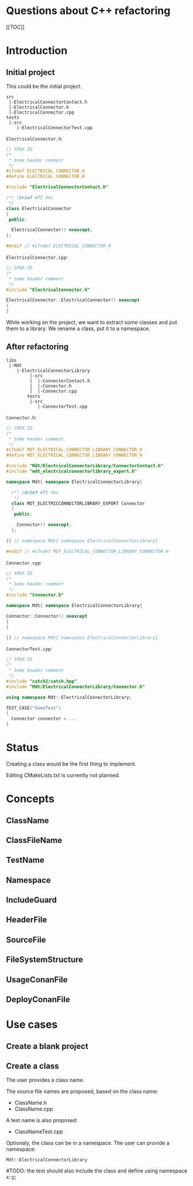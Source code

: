# Questions about C++ refactoring

[[_TOC_]]

# Introduction

## Initial project

This could be the initial project.

```
src
 |-ElectricalConnectorContact.h
 |-ElectricalConnector.h
 |-ElectricalConnector.cpp
tests
 |-src
    |-ElectricalConnectorTest.cpp
```

`ElectricalConnector.h`:
```CPP
// SPDX-ID
/*
 * Some header comment
 */
#ifndef ELECTRICAL_CONNECTOR_H
#define ELECTRICAL_CONNECTOR_H

#include "ElectricalConnectorContact.h"

/*! \brief API doc
 */
class ElectricalConnector
{
 public:

  ElectricalConnector() noexcept;
};

#endif // #ifndef ELECTRICAL_CONNECTOR_H
```

`ElectricalConnector.cpp`:
```CPP
// SPDX-ID
/*
 * Some header comment
 */
#include "ElectricalConnector.h"

ElectricalConnector::ElectricalConnector() noexcept
{
}
```

While working on the project, we want to extract some classes and put them to a library.
We rename a class, put it to a namespace.

## After refactoring



```
libs
 |-Mdt
    |-ElectricalConnectorLibrary
         |-src
         |  |-ConnectorContact.h
         |  |-Connector.h
         |  |-Connector.cpp
        tests
         |-src
            |-ConnectorTest.cpp
```

`Connector.h`:
```CPP
// SPDX-ID
/*
 * Some header comment
 */
#ifndef MDT_ELECTRICAL_CONNECTOR_LIBRARY_CONNECTOR_H
#define MDT_ELECTRICAL_CONNECTOR_LIBRARY_CONNECTOR_H

#include "Mdt/ElectricalConnectorLibrary/ConnectorContact.h"
#include "mdt_electricalconnectorlibrary_export.h"

namespace Mdt{ namespace ElectricalConnectorLibrary{

  /*! \brief API doc
   */
  class MDT_ELECTRICCONNECTORLIBRARY_EXPORT Connector
  {
   public:

    Connector() noexcept;
  };

}} // namespace Mdt{ namespace ElectricalConnectorLibrary{

#endif // #ifndef MDT_ELECTRICAL_CONNECTOR_LIBRARY_CONNECTOR_H
```

`Connector.cpp`:
```CPP
// SPDX-ID
/*
 * Some header comment
 */
#include "Connector.h"

namespace Mdt{ namespace ElectricalConnectorLibrary{

Connector::Connector() noexcept
{
}

}} // namespace Mdt{ namespace ElectricalConnectorLibrary{
```

`ConnectorTest.cpp`:
```CPP
// SPDX-ID
/*
 * Some header comment
 */
#include "catch2/catch.hpp"
#include "Mdt/ElectricalConnectorLibrary/Connector.h"

using namespace Mdt::ElectricalConnectorLibrary;

TEST_CASE("SomeTest")
{
  Connector connector = ...
}
```

# Status

Creating a class would be the first thing to implement.

Editing CMakeLists.txt is currently not planned.

# Concepts

## ClassName

## ClassFileName

## TestName

## Namespace

## IncludeGuard

## HeaderFile

## SourceFile

## FileSystemStructure

## UsageConanFile

## DeployConanFile

# Use cases

## Create a blank project

## Create a class

The user provides a class name.

The source file names are proposed,
based on the class name:
- ClassName.h
- ClassName.cpp

A test name is also proposed:
- ClassNameTest.cpp

Optionaly, the class can be in a namespace.
The user can provide a namespace:
```
Mdt::ElectricalConnectorLibrary
```

#TODO: the test should also include the class and define using namespace x::y;
